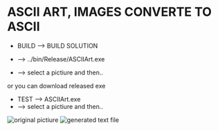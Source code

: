 # ASCII ART, IMAGES CONVERTE TO ASCII

* BUILD --> BUILD SOLUTION 

 * --> ../bin/Release/ASCIIArt.exe

 * --> select a pictiure and then..


or you can download released exe

* TEST -->  ASCIIArt.exe
 * --> select a pictiure and then..
 


![original pictiure](https://github.com/YaoYilin/AsciiArt/blob/master/TEST/1.png)
![generated text file](https://github.com/YaoYilin/AsciiArt/blob/master/TEST/1.txt.png)
